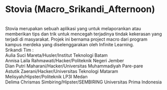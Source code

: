 # Stovia (Macro_Srikandi_Afternoon)
<br>Stovia merupakan sebuah aplikasi yang untuk melaporankan atau memberikan tips dan trik untuk mencegah terjadinya tindak kekerasan yang terjadi di masyarakat. Projek ini bernama project macro dari program kampus merdeka yang diselenggarakan oleh Infinite Learning.
<br>Srikandi Tim :
<br> Aulia Suci Mareta/Husler/Institut Teknologi Batam
<br> Annisa Laila Rahmawati/Hacker/Politeknik Negeri Jember
<br> Dian Putri Maharani/Hacker/Universitas Muhammadiyah Pare-pare
<br> Astutik Zaerani/Hacker/Universitas Teknologi Mataram
<br> Melisyah/Hipster/Politeknik LP3I Medan
<br> Delima Chrismas Simbiring/Hipster/SEMBIRING	Universitas Prima Indonesia
